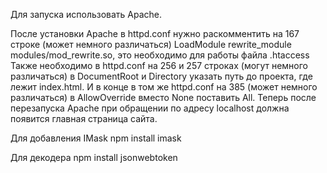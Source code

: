 Для запуска использовать Apache.

После установки Apache в httpd.conf нужно раскомментить на 167 строке (может немного различаться) LoadModule rewrite_module modules/mod_rewrite.so, это необходимо для работы файла .htaccess
Также необходимо в httpd.conf на 256 и 257 строках (могут немного различаться) в DocumentRoot и Directory указать путь до проекта, где лежит index.html.
И в конце в том же httpd.conf на 385 (может немного различаться) в AllowOverride вместо None поставить All.
Теперь после перезапуска Apache при обращении по адресу localhost должна появится главная страница сайта.

Для добавления IMask 
npm install imask

Для декодера
npm install jsonwebtoken
